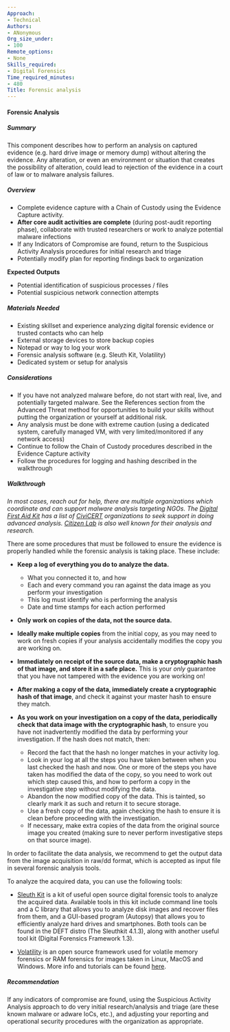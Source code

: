 ```yaml
---
Approach:
- Technical
Authors:
- ANonymous
Org_size_under:
- 100
Remote_options:
- None
Skills_required:
- Digital Forensics
Time_required_minutes:
- 480
Title: Forensic analysis
---
```


#### Forensic Analysis

##### Summary

This component describes how to perform an analysis on captured evidence (e.g. hard drive image or memory dump) without altering the evidence. Any alteration, or even an environment or situation that creates the possibility of alteration, could lead to rejection of the evidence in a court of law or to malware analysis failures.

##### Overview

* Complete evidence capture with a Chain of Custody using the Evidence Capture activity.
* **After core audit activities are complete** (during post-audit reporting phase), collaborate with trusted researchers or work to analyze potential malware infections
* If any Indicators of Compromise are found, return to the Suspicious Activity Analysis procedures for initial research and triage
* Potentially modify plan for reporting findings back to organization

**Expected Outputs**

* Potential identification of suspicious processes / files
* Potential suspicious network connection attempts


##### Materials Needed

* Existing skillset and experience analyzing digital forensic evidence or trusted contacts who can help
* External storage devices to store backup copies
* Notepad or way to log your work
* Forensic analysis software (e.g. Sleuth Kit, Volatility)
* Dedicated system or setup for analysis

##### Considerations

* If you have not analyzed malware before, do not start with real, live, and potentially targeted malware. See the References section from the Advanced Threat method for opportunities to build your skills without putting the organization or yourself at additional risk.
* Any analysis must be done with extreme caution (using a dedicated system, carefully managed VM, with very limited/monitored if any network access)
* Continue to follow the Chain of Custody procedures described in the Evidence Capture activity
* Follow the procedures for logging and hashing described in the walkthrough

##### Walkthrough

*In most cases, reach out for help, there are multiple organizations which coordinate and can support malware analysis targeting NGOs. The [Digital First Aid Kit](https://digitalfirstaid.org/en/support/) has a list of [CiviCERT](https://civicert.org/) organizations to seek support in doing advanced analysis. [Citizen Lab](https://citizenlab.ca/) is also well known for their analysis and research.*

There are some procedures that must be followed to ensure the evidence is properly handled while the forensic analysis is taking place. These include:

- **Keep a log of everything you do to analyze the data.**
    - What you connected it to, and how
    - Each and every command you ran against the data image as you perform your investigation
    - This log must identify who is performing the analysis
    - Date and time stamps for each action performed

- **Only work on copies of the data, not the source data.**

- **Ideally make multiple copies** from the initial copy, as you may need to work on fresh copies if your analysis accidentally modifies the copy you are working on.

- **Immediately on receipt of the source data, make a cryptographic hash of that image, and store it in a safe place.** This is your *only* guarantee that you have not tampered with the evidence you are working on!

- **After making a copy of the data, immediately create a cryptographic hash of that image**, and check it against your master hash to ensure they match.

- **As you work on your investigation on a copy of the data, periodically check that data image with the cryptographic hash**, to ensure you have not inadvertently modified the data by performing your investigation. If the hash does not match, then:

    - Record the fact that the hash no longer matches in your activity log.
    - Look in your log at all the steps you have taken between when you last checked the hash and now. One or more of the steps you have taken has modified the data of the copy, so you need to work out which step caused this, and how to perform a copy in the investigative step without modifying the data.
    - Abandon the now modified copy of the data. This is tainted, so clearly mark it as such and return it to secure storage.
    - Use a fresh copy of the data, again checking the hash to ensure it is clean before proceeding with the investigation.
    - If necessary, make extra copies of the data from the original source image you created (making sure to never perform investigative steps on that source image).



In order to facilitate the data analysis, we recommend to get the output data from the image acquisition in raw/dd format, which is accepted as input file in several forensic analysis tools.

To analyze the acquired data, you can use the following tools:

- [Sleuth Kit](http://www.sleuthkit.org/index.php) is a kit of useful open source digital forensic tools to analyze the acquired data. Available tools in this kit include command line tools and a C library that allows you to analyze disk images and recover files from them, and a GUI-based program (Autopsy) that allows you to efficiently analyze hard drives and smartphones. Both tools can be found in the DEFT distro (The Sleuthkit 4.1.3), along with another useful tool kit (Digital Forensics Framework 1.3).

- [Volatility](http://www.volatilityfoundation.org/releases) is an open source framework used for volatile memory forensics or RAM forensics for images taken in Linux, MacOS and Windows. More info and tutorials can be found [here](https://github.com/volatilityfoundation/volatility/wiki).

##### Recommendation

If any indicators of compromise are found, using the Suspicious Activity Analysis approach to do very initial research/analysis and triage (are these known malware or adware IoCs, etc.), and adjusting your reporting and operational security procedures with the organization as appropriate.